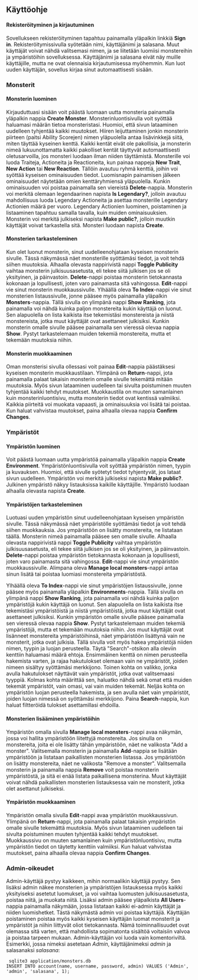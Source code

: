 ## Käyttöohje

#### Rekisteröityminen ja kirjautuminen
Sovellukseen rekisteröityminen tapahtuu painamalla yläpalkin linkkiä **Sign in**. Rekisteröitymissivulla syötetään nimi, käyttäjänimi ja salasana. Muut käyttäjät voivat nähdä valitsemasi nimen, ja se liitetään luomiisi monstereihin ja ympäristöihin sovelluksessa. Käyttäjänimi ja salasana eivät näy muille käyttäjille, mutta ne ovat olennaisia kirjautumisessa myöhemmin. Kun luot uuden käyttäjän, sovellus kirjaa sinut automaattisesti sisään. 

### Monsterit

#### Monsterin luominen
Kirjauduttuasi sisään voit päästä luomaan uutta monsteria painamalla yläpalkin nappia **Create Monster**.
Monsterinluontisivulla voit syöttää haluamasi määrän tietoa monsteristasi. Huomioi, että sivun lataaminen uudelleen tyhjentää kaikki muutokset. Hiiren leijuttaminen jonkin monsterin piirteen (paitsi Ability Scorejen) nimen yläpuolella antaa lisävinkkejä siitä, miten täyttää kyseinen kenttä.
Kaikki kentät eivät ole pakollisia, ja monsterin nimeä lukuunottamatta kaikki pakolliset kentät täyttyvät automaattisesti oletusarvoilla, jos monsteri luodaan ilman niiden täyttämistä.
Monsterille voi luoda Traiteja, Actioneita ja Reactioneita, kun painaa nappeja **New Trait**, **New Action** tai **New Reaction**. Tällöin avautuu ryhmä kenttiä, joihin voi syöttää kyseisen ominaisuuden tiedot. Luomisnapin painamisen jälkeen ominaisuudet näytetään omien kenttäryhmiensä yläpuolella. Kunkin ominaisuuden voi poistaa painamalla sen viereistä **Delete**-nappia.
Monsterin voi merkitä olemaan legendaarinen napista **Is Legendary?**, jolloin avautuu mahdollisuus luoda Legendary Actioneita ja asettaa monsterille Legendary Actionien määrä per vuoro. Legendary Actionien luominen, poistaminen ja listaaminen tapahtuu samalla tavalla, kuin muiden ominaisuuksien.
Monsterin voi merkitä julkiseksi napista **Make public?**, jolloin muutkin käyttäjät voivat tarkastella sitä.
Monsteri luodaan napista **Create**.

#### Monsterien tarkasteleminen
Kun olet luonut monsterin, sinut uudelleenohjataan kyseisen monsterin sivulle. Tässä näkymässä näet monsterille syöttämäsi tiedot, ja voit tehdä siihen muutoksia.
Alhaalla olevasta nappirivistä nappi **Toggle Publicity** vaihtaa monsterin julkisuusasetusta, eli tekee siitä julkisen jos se oli yksityinen, ja päinvastoin.
**Delete**-nappi poistaa monsterin tietokannasta kokonaan ja lopullisesti, joten varo painamasta sitä vahingossa.
**Edit**-nappi vie sinut monsterin muokkaussivulle.
Ylhäällä oleva **To Index**-nappi vie sinut monsterien listaussivulle, jonne pääsee myös painamalla yläpalkin **Monsters**-nappia. Tällä sivulla on ylimpänä nappi **Show Ranking**, jota painamalla voi nähdä kuinka paljon monstereita kukin käyttäjä on luonut. Sen alapuolella on lista kaikista itse tekemistäsi monstereista ja niistä monstereista, jotka muut käyttäjät ovat asettaneet julkisiksi. Kunkin monsterin omalle sivulle pääsee painamalla sen vieressä olevaa nappia **Show**. Pystyt tarkastelemaan muiden tekemiä monstereita, mutta et tekemään muutoksia niihin.

#### Monsterin muokkaaminen
Oman monsterisi sivulla ollessasi voit painaa **Edit**-nappia päästäksesi kyseisen monsterin muokkaustilaan.
Ylimpänä on **Return**-nappi, jota painamalla palaat takaisin monsterin omalle sivulle tekemättä mitään muutoksia. Myös sivun lataaminen uudelleen tai sivulta poistuminen muuten tyhjentää kaikki tehdyt muutokset. 
Muokkaustila on muuten samanlainen kuin monsterinluontisivu, mutta monsterin tiedot ovat kentissä valmiiksi. Kaikkia piirteitä voi muokata vapaasti, ja ominaisuuksia voi lisätä tai poistaa.
Kun haluat vahvistaa muutokset, paina alhaalla olevaa nappia **Confirm Changes**.

### Ympäristöt

#### Ympäristön luominen
Voit päästä luomaan uutta ympäristöä painamalla yläpalkin nappia **Create Environment**. 
Ympäristönluontisivulla voit syöttää ympäristön nimen, tyypin ja kuvauksen. Huomioi, että sivulle syötetyt tiedot tyhjentyvät, jos lataat sivun uudelleen.
Ympäristön voi merkitä julkiseksi napista **Make public?**. Julkinen ympäristö näkyy listauksissa kaikille käyttäjille. 
Ympäristö luodaan alhaalla olevasta napista **Create**.

#### Ympäristöjen tarkasteleminen
Luotuasi uuden ympäristön sinut uudelleenohjataan kyseisen ympäristön sivulle. Tässä näkymässä näet ympäristölle syöttämäsi tiedot ja voit tehdä siihen muokkauksia. Jos ympäristöön on lisätty monstereita, ne listataan täällä. Monsterin nimeä painamalla pääsee sen omalle sivulle.
Alhaalla olevasta nappirivistä nappi **Toggle Publicity** vaihtaa ympäristön julkisuusasetusta, eli tekee siitä julkisen jos se oli yksityinen, ja päinvastoin.
**Delete**-nappi poistaa ympäristön tietokannasta kokonaan ja lopullisesti, joten varo painamasta sitä vahingossa.
**Edit**-nappi vie sinut ympäristön muokkaussivulle.
Alimpana oleva **Manage local monsters**-nappi antaa sinun lisätä tai poistaa luomiasi monstereita ympäristöstä.

Ylhäällä oleva **To Index**-nappi vie sinut ympäristöjen listaussivulle, jonne pääsee myös painamalla yläpalkin **Environments**-nappia. Tällä sivulla on ylimpänä nappi **Show Ranking**, jota painamalla voi nähdä kuinka paljon ympäristöjä kukin käyttäjä on luonut. Sen alapuolella on lista kaikista itse tekemistäsi ympäristöistä ja niistä ympäristöistä, jotka muut käyttäjät ovat asettaneet julkisiksi. Kunkin ympäristön omalle sivulle pääsee painamalla sen vieressä olevaa nappia **Show**. Pystyt tarkastelemaan muiden tekemiä ympäristöjä, mutta et tekemään muutoksia niihin. Jos muut käyttäjät ovat lisänneet monstereita ympäristöihinsä, näet ympäristöön lisättynä vain ne monsterit, jotka ovat julkisia. Tällä sivulla voit myös hakea ympäristöjä niiden nimen, tyypin ja luojan perusteella. Täytä "Search"-otsikon alla oleviin kenttiin haluamasi määrä ehtoja. Ensimmäinen kenttä on nimen perusteella hakemista varten, ja rajaa hakutulokset olemaan vain ne ympäristöt, joiden nimeen sisältyy syöttämäsi merkkijono. Toinen kohta on valikko, jonka avulla hakutulokset näyttävät vain ympäristöt, jotka ovat valitsemaasi tyyppiä. Kolmas kohta määrittää sen, haluatko nähdä sekä omat että muiden tekemät ympäristöt, vain omasi, vai vain muiden tekemät. Neljäs kohta on ympäristön luojan perusteella hakemista, ja sen avulla näet vain ympäristöt, joiden luojan nimessä on syöttämäsi merkkijono. Paina **Search**-nappia, kun haluat filtteröidä tulokset asettamillasi ehdoilla.


#### Monsterien lisääminen ympäristöihin
Ympäristön omalla sivulla **Manage local monsters**-nappi avaa näkymän, jossa voi hallita ympäristöön liitettyjä monstereita.
Jos sinulla on monstereita, joita ei ole lisätty tähän ympäristöön, näet ne valikosta "Add a monster". Valitsemalla monsterin ja painamalla **Add**-nappia se lisätään ympäristöön ja listataan paikallisten monsterien listassa.
Jos ympäristöön on lisätty monstereita, näet ne valikosta "Remove a monster". Valitsemalla monsterin ja painamalla nappia **Remove** voit poistaa monsterin ympäristöstä, ja sitä ei enää listata paikallisena monsterina.
Muut käyttäjät voivat nähdä paikallisten monsterien listauksessa vain ne monsterit, jotka olet asettanut julkiseksi.

#### Ympäristön muokkaaminen
Ympäristön omalla sivulla **Edit**-nappi avaa ympäristön muokkaussivun.
Ylimpänä on **Return**-nappi, jota painamalla palaat takaisin ympäristön omalle sivulle tekemättä muutoksia. Myös sivun lataaminen uudelleen tai sivulta poistuminen muuten tyhjentää kaikki tehdyt muutokset. 
Muokkaussivu on muuten samanlainen kuin ympäristönluontisivu, mutta ympäristön tiedot on täytetty kenttiin valmiiksi.
Kun haluat vahvistaa muutokset, paina alhaalla olevaa nappia **Confirm Changes**. 

### Admin-oikeudet
Admin-käyttäjä pystyy kaikkeen, mihin normaalikin käyttäjä pystyy. Sen lisäksi admin näkee monsterien ja ympäristöjen listauksessa myös kaikki yksityiseksi asetetut luomukset, ja voi vaihtaa luomusten julkisuusasetusta, poistaa niitä, ja muokata niitä. Lisäksi admin pääsee yläpalkista **All Users**-nappia painamalla näkymään, jossa listataan kaikki ei-admin käyttäjät ja niiden luomishetket. Tästä näkymästä admin voi poistaa käyttäjiä. Käyttäjän poistaminen poistaa myös kaikki kyseisen käyttäjän luomat monsterit ja ympäristöt ja niihin liittyvät oliot tietokannasta. Nämä toiminnallisuudet ovat olemassa sitä varten, että mahdollista sopimatonta sisältöä voitaisiin valvoa ja poistaa tarpeen mukaan.
Admin-käyttäjän voi luoda vain komentoriviltä. Esimerkki, jossa nimeksi asetetaan *Admin*, käyttäjänimeksi *admin* ja salasanaksi *salasana*:
```
 sqlite3 application/monsters.db
INSERT INTO account(name, username, password, admin) VALUES ('Admin', 'admin', 'salasana', 1); 
```
